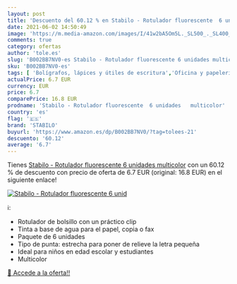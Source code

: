 ```yaml
---
layout: post
title: 'Descuento del 60.12 % en Stabilo - Rotulador fluorescente  6 unid'
date: 2021-06-02 14:50:49
image: 'https://m.media-amazon.com/images/I/41w2bA5Om5L._SL500_._SL400_.jpg'
comments: true
category: ofertas
author: 'tole.es'
slug: 'B002BB7NV0-es Stabilo - Rotulador fluorescente 6 unidades multicolor'
sku: 'B002BB7NV0-es'
tags: [ 'Bolígrafos, lápices y útiles de escritura','Oficina y papelería','Rotuladores y subrayadores','Subrayadores','rotulador','stabilo', ]
actualPrice: 6.7 EUR
currency: EUR
price: 6.7
comparePrice: 16.8 EUR
prodname: 'Stabilo - Rotulador fluorescente  6 unidades   multicolor'
country: 'es'
flag: '🇪🇸'
brand: 'STABILO'
buyurl: 'https://www.amazon.es/dp/B002BB7NV0/?tag=tolees-21'
descuento: '60.12'
average: '6.7'
---
```


Tienes [Stabilo - Rotulador fluorescente  6 unidades   multicolor](https://www.amazon.es/dp/B002BB7NV0/?tag=tolees-21) con un 60.12 % de descuento con precio de oferta de 6.7 EUR (original: 16.8 EUR) en el siguiente enlace!

[![Stabilo - Rotulador fluorescente  6 unid](https://m.media-amazon.com/images/I/41w2bA5Om5L._SL500_._SL400_.jpg)](https://www.amazon.es/dp/B002BB7NV0/?tag=tolees-21)

ℹ️:

- Rotulador de bolsillo con un práctico clip
- Tinta a base de agua para el papel, copia o fax
- Paquete de 6 unidades
- Tipo de punta: estrecha para poner de relieve la letra pequeña
- Ideal para niños en edad escolar y estudiantes
- Multicolor

[🛒 Accede a la oferta!!](https://www.amazon.es/dp/B002BB7NV0/?tag=tolees-21)
